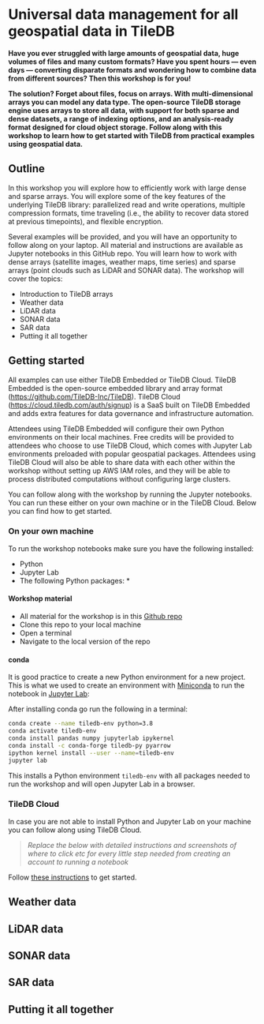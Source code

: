 # Universal data management for all geospatial data in TileDB

**Have you ever struggled with large amounts of geospatial data, huge volumes of files and many custom formats? Have you spent hours — even days — converting disparate formats and wondering how to combine data from different sources? Then this workshop is for you!**

**The solution? Forget about files, focus on arrays. With multi-dimensional arrays you can model any data type. The open-source TileDB storage engine uses arrays to store all data, with support for both sparse and dense datasets, a range of indexing options, and an analysis-ready format designed for cloud object storage. Follow along with this workshop to learn how to get started with TileDB from practical examples using geospatial data.**

## Outline

In this workshop you will explore how to efficiently work with large dense and sparse arrays. You will explore some of the key features of the underlying TileDB library: parallelized read and write operations, multiple compression formats, time traveling (i.e., the ability to recover data stored at previous timepoints), and flexible encryption.

Several examples will be provided, and you will have an opportunity to follow along on your laptop. All material and instructions are available as Jupyter notebooks in this GitHub repo. You will learn how to work with dense arrays (satellite images, weather maps, time series) and sparse arrays (point clouds such as LiDAR and SONAR data). The workshop will cover the topics: 

* Introduction to TileDB arrays
* Weather data
* LiDAR data
* SONAR data
* SAR data
* Putting it all together

## Getting started

All examples can use either TileDB Embedded or TileDB Cloud. TileDB Embedded is the open-source embedded library and array format (https://github.com/TileDB-Inc/TileDB). TileDB Cloud (https://cloud.tiledb.com/auth/signup) is a SaaS built on TileDB Embedded and adds extra features for data governance and infrastructure automation.

Attendees using TileDB Embedded will configure their own Python environments on their local machines. Free credits will be provided to attendees who choose to use TileDB Cloud, which comes with Jupyter Lab environments preloaded with popular geospatial packages. Attendees using TileDB Cloud will also be able to share data with each other within the workshop without setting up AWS IAM roles, and they will be able to process distributed computations without configuring large clusters.

You can follow along with the workshop by running the Jupyter notebooks. You can run these either on your own machine or in the TileDB Cloud. Below you can find how to get started.

### On your own machine

To run the workshop notebooks make sure you have the following installed:

* Python
* Jupyter Lab
* The following Python packages:
	* 

#### Workshop material

* All material for the workshop is in this [Github repo]()
* Clone this repo to your local machine
* Open a terminal
* Navigate to the local version of the repo

#### conda

It is good practice to create a new Python environment for a new project. This is what we used to create an environment with [Miniconda](https://docs.conda.io/en/latest/miniconda.html) to run the notebook in [Jupyter Lab](https://jupyterlab.readthedocs.io/en/stable/index.html):

After installing conda go run the following in a terminal:

``` bash
conda create --name tiledb-env python=3.8
conda activate tiledb-env
conda install pandas numpy jupyterlab ipykernel
conda install -c conda-forge tiledb-py pyarrow
ipython kernel install --user --name=tiledb-env
jupyter lab
```

This installs a Python environment `tiledb-env` with all packages needed to run the workshop and will open Jupyter Lab in a browser.

### TileDB Cloud

In case you are not able to install Python and Jupyter Lab on your machine you can follow along using TileDB Cloud. 

> *Replace the below with detailed instructions and screenshots of where to click etc for every little step needed from creating an account to running a notebook* 

Follow  [these instructions](https://docs.tiledb.com/cloud/tutorials/console-walkthrough) to get started. 

## Weather data

## LiDAR data

## SONAR data

## SAR data

## Putting it all together
